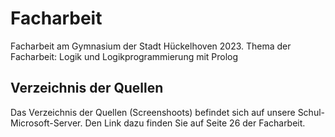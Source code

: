 # Facharbeit
Facharbeit am Gymnasium der Stadt Hückelhoven 2023.
Thema der Facharbeit: Logik und Logikprogrammierung mit Prolog
## Verzeichnis der Quellen
Das Verzeichnis der Quellen (Screenshoots) befindet sich auf unsere Schul-Microsoft-Server. Den Link dazu finden Sie auf Seite 26 der Facharbeit.
